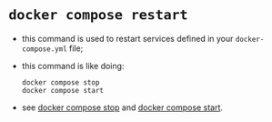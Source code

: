 # `docker compose restart`

- this command is used to restart services defined in your `docker-compose.yml` file;
- this command is like doing:

    ```commandline
    docker compose stop
    docker compose start
    ```
- see [docker compose stop](../../stop-service/compose-stop/compose_stop.md) and [docker compose start](../../start-service/compose-start/compose_start.md).
